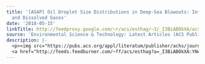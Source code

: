 ```yaml
---
title: '[ASAP] Oil Droplet Size Distributions in Deep-Sea Blowouts: Influence of Pressure
  and Dissolved Gases'
date: '2018-05-15'
linkTitle: http://feedproxy.google.com/~r/acs/esthag/~3/_I3BiABOkXA/acs.est.8b00587
source: 'Environmental Science & Technology: Latest Articles (ACS Publications)'
description: |-
  <p><img src="https://pubs.acs.org/appl/literatum/publisher/achs/journals/content/esthag/0/esthag.ahead-of-print/acs.est.8b00587/20180514/images/medium/es-2018-005878_0007.gif" alt="TOC Graphic"/></p><div><cite>Environmental Science & Technology</cite></div><div>DOI: 10.1021/acs.est.8b00587</div><div class="feedflare">
  <a href="http://feeds.feedburner.com/~ff/acs/esthag?a=_I3BiABOkXA:YNeSZsIKrvY:yIl2AUoC8zA"><img src="http://feeds.feedburner.com/~ff/acs/esthag?d=yIl2AUoC8zA" border="0"></img></a>
---
```


